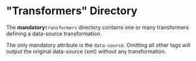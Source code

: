 # "Transformers" Directory

The  **mandatory**`transformers`  directory contains one or many transformers defining a data-source transformation.

The only mandatory attribute is the  `data-source`. Omitting all other tags will output the original data-source (xml) without any transformation.